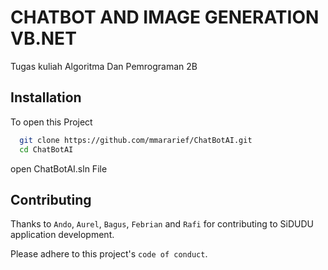 # CHATBOT AND IMAGE GENERATION VB.NET

Tugas kuliah Algoritma Dan Pemrograman 2B

## Installation

To open this Project

```bash
  git clone https://github.com/mmararief/ChatBotAI.git
  cd ChatBotAI
```

open ChatBotAI.sln File

## Contributing

Thanks to `Ando`, `Aurel`, `Bagus`, `Febrian` and `Rafi` for contributing to SiDUDU application development.

Please adhere to this project's `code of conduct`.
